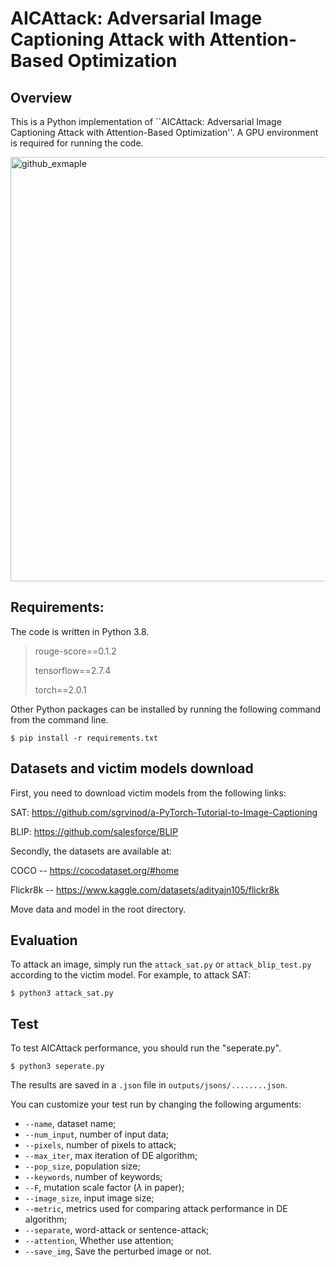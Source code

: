 # AICAttack: Adversarial Image Captioning Attack with Attention-Based Optimization

## Overview
This is a Python implementation of ``AICAttack: Adversarial Image Captioning Attack with Attention-Based Optimization''. A GPU environment is required for running the code.

<img width="679" alt="github_exmaple" src="https://github.com/UTSJiyaoLi/Adversarial-Image-Captioning-Attack/assets/49722565/df6d5611-541c-4af9-9e40-74e1069303dc">

## Requirements:

The code is written in Python 3.8.
> rouge-score==0.1.2
> 
> tensorflow==2.7.4
> 
> torch==2.0.1
>

Other Python packages can be installed by running the following command from the command line.

```
$ pip install -r requirements.txt
```

## Datasets and victim models download

First, you need to download victim models from the following links:

SAT: https://github.com/sgrvinod/a-PyTorch-Tutorial-to-Image-Captioning

BLIP: https://github.com/salesforce/BLIP

Secondly, the datasets are available at:

COCO -- https://cocodataset.org/#home

Flickr8k -- https://www.kaggle.com/datasets/adityajn105/flickr8k

Move data and model in the root directory.

## Evaluation
To attack an image, simply run the ``attack_sat.py`` or ``attack_blip_test.py`` according to the victim model.
For example, to attack SAT:

```
$ python3 attack_sat.py
```

## Test
To test AICAttack performance, you should run the "seperate.py".

``$ python3 seperate.py``

The results are saved in a ``.json`` file in ``outputs/jsons/........json``.

You can customize your test run by changing the following arguments:

* ``--name``, dataset name;
* ``--num_input``, number of input data;
* ``--pixels``, number of pixels to attack;
* ``--max_iter``, max iteration of DE algorithm;
* ``--pop_size``, population size;
* ``--keywords``, number of keywords;
* ``--F``, mutation scale factor ($\lambda$ in paper);
* ``--image_size``, input image size;
* ``--metric``, metrics used for comparing attack performance in DE algorithm;
* ``--separate``, word-attack or sentence-attack;
* ``--attention``, Whether use attention;
* ``--save_img``, Save the perturbed image or not.

